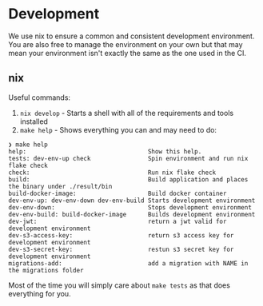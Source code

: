 # Development

We use nix to ensure a common and consistent development environment. You are also free to manage the environment on your own but that may mean your environment isn't exactly the same as the one used in the CI.

## nix

Useful commands:

1. `nix develop` - Starts a shell with all of the requirements and tools installed
2. `make help` - Shows everything you can and may need to do:
```
❯ make help
help:                                  Show this help.
tests: dev-env-up check                Spin environment and run nix flake check
check:                                 Run nix flake check
build:                                 Build application and places the binary under ./result/bin
build-docker-image:                    Build docker container
dev-env-up: dev-env-down dev-env-build Starts development environment
dev-env-down:                          Stops development environment
dev-env-build: build-docker-image      Builds development environment
dev-jwt:                               return a jwt valid for development environment
dev-s3-access-key:                     return s3 access key for development environment
dev-s3-secret-key:                     restun s3 secret key for development environment
migrations-add:                        add a migration with NAME in the migrations folder
```

Most of the time you will simply care about `make tests` as that does everything for you.
